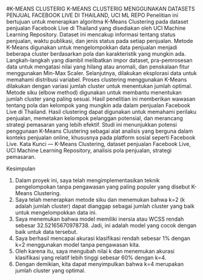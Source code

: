 #K-MEANS CLUSTERIG
K-MEANS CLUSTERIG MENGGUNAKAN DATASETS PENJUAL FACEBOOK LIVE DI THAILAND, UCI ML REPO
Penelitian ini bertujuan untuk menerapkan algoritma K-Means Clustering pada dataset penjualan Facebook Live di Thailand yang disediakan oleh UCI Machine Learning Repository. Dataset ini mencakup informasi tentang status penjualan, waktu publikasi, dan jenis status pada setiap penjualan. Metode K-Means digunakan untuk mengelompokkan data penjualan menjadi beberapa cluster berdasarkan pola dan karakteristik yang mungkin ada. Langkah-langkah yang diambil melibatkan impor dataset, pra-pemrosesan data untuk mengatasi nilai yang hilang atau anomali, dan penskalaan fitur menggunakan Min-Max Scaler. Selanjutnya, dilakukan eksplorasi data untuk memahami distribusi variabel. Proses clustering menggunakan K-Means dilakukan dengan variasi jumlah cluster untuk menentukan jumlah optimal. Metode siku (elbow method) digunakan untuk membantu menentukan jumlah cluster yang paling sesuai. Hasil penelitian ini memberikan wawasan tentang pola dan kelompok yang mungkin ada dalam penjualan Facebook Live di Thailand. Hasil clustering dapat digunakan untuk memahami perilaku penjualan, memetakan kelompok pelanggan potensial, dan merancang strategi pemasaran yang lebih efektif. Studi ini menunjukkan potensi penggunaan K-Means Clustering sebagai alat analisis yang berguna dalam konteks penjualan online, khususnya pada platform sosial seperti Facebook Live.
Kata Kunci — K-Means Clustering, dataset penjualan Facebook Live, UCI Machine Learning Repository, analisis pola penjualan, strategi pemasaran.

Kesimpulan
1.	Dalam proyek ini, saya telah mengimplementasikan teknik pengelompokan tanpa pengawasan yang paling populer yang disebut K-Means Clustering.
2.	Saya telah menerapkan metode siku dan menemukan bahwa k=2 (k adalah jumlah cluster) dapat dianggap sebagai jumlah cluster yang baik untuk mengelompokkan data ini.
3.	Saya menemukan bahwa model memiliki inersia atau WCSS rendah sebesar 32.52165670978738. Jadi, ini adalah model yang cocok dengan baik untuk data tersebut.
4.	Saya berhasil mencapai akurasi klasifikasi rendah sebesar 1% dengan k=2 menggunakan model tanpa pengawasan kita.
5.	Oleh karena itu, saya mengubah nilai k dan menemukan akurasi klasifikasi yang relatif lebih tinggi sebesar 60% dengan k=4.
6.	Dengan demikian, kita dapat menyimpulkan bahwa k=4 merupakan jumlah cluster yang optimal.
